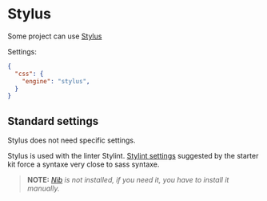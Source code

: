 
Stylus
===============================================================================

Some project can use [Stylus](http://stylus-lang.com/)

Settings:
```json
{
  "css": {
    "engine": "stylus",
  }
}
```

Standard settings
-------------------------------------------------------------------------------

Stylus does not need specific settings.

Stylus is used with the linter Stylint. [Stylint settings](../../starter/.stylintrc)
suggested by the starter kit force a syntaxe very close to sass syntaxe.

> __NOTE:__ _[Nib](http://tj.github.io/nib/) is not installed, if you need it, you have to install it manually._
